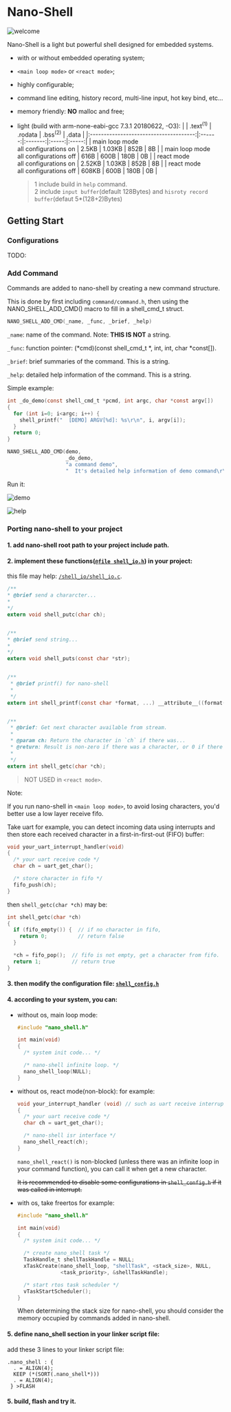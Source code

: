# Nano-Shell

![welcome](doc/pic/nano_shell_welcome.png)

Nano-Shell is a light but powerful shell designed for embedded systems.

- with or without embedded operating system;
- `<main loop mode>` or `<react mode>`;
- highly configurable;
- command line editing, history record, multi-line input, hot key bind, etc...
- memory friendly: **NO** malloc and free;
- light (build with arm-none-eabi-gcc 7.3.1 20180622, -O3):
  |                                        | .text<sup>(1)</sup>  | .rodata | .bss<sup>(2)</sup> | .data |
  |:--------------------------------------:|:------:|:-------:|:-----:|:-----:|
  | main loop mode<br/>all configurations on  | 2.5KB  | 1.03KB  | 852B  | 8B    |
  | main loop mode<br/>all configurations off | 616B   | 600B    | 180B  | 0B    |
  | react mode<br/>all configurations on      | 2.52KB | 1.03KB  | 852B  | 8B    |
  | react mode<br/>all configurations off     | 608KB  | 600B    | 180B  | 0B    |

  > 1 include build in `help` command.<br/>
  > 2 include `input buffer`(default 128Bytes) and `hisroty record buffer`(defaut 5*(128+2)Bytes)


## Getting Start

### Configurations
TODO:

### Add Command

Commands are added to nano-shell by creating a new command structure.

This is done by first including `command/command.h`, then using the NANO_SHELL_ADD_CMD() macro
to fill in a shell_cmd_t struct.

``` c
NANO_SHELL_ADD_CMD(_name, _func, _brief, _help)
```
`_name`: name of the command. Note: **THIS IS NOT** a string.

`_func`: function pointer: (*cmd)(const shell_cmd_t *, int, int, char *const[]).

`_brief`: brief summaries of the command. This is a string.

`_help`: detailed help information of the command. This is a string.

Simple example:
```c
int _do_demo(const shell_cmd_t *pcmd, int argc, char *const argv[])
{
  for (int i=0; i<argc; i++) {
    shell_printf("  [DEMO] ARGV[%d]: %s\r\n", i, argv[i]);
  }
  return 0;
}

NANO_SHELL_ADD_CMD(demo,
                   _do_demo,
                   "a command demo",
                   "  It's detailed help information of demo command\r\n");
```
Run it:

![demo](doc/pic/command_demo.png)

![help](doc/pic/help_demo.png)

### Porting nano-shell to your project

#### 1. add nano-shell root path to your project include path.

#### 2. implement these functions([`@file shell_io.h`](/shell_io/shell_io.h)) in your project:

this file may help: [`/shell_io/shell_io.c`](/shell_io/shell_io.c).
```c
/**
* @brief send a chararcter...
*
*/
extern void shell_putc(char ch);


/**
* @brief send string...
*
*/
extern void shell_puts(const char *str);


/**
 * @brief printf() for nano-shell
 *
 */
extern int shell_printf(const char *format, ...) __attribute__((format(printf, 1, 2)));


/**
 * @brief: Get next character available from stream.
 *
 * @param ch: Return the character in `ch` if there was...
 * @return: Result is non-zero if there was a character, or 0 if there wasn't.
 *
 */
extern int shell_getc(char *ch);
```
> NOT USED in `<react mode>`.

Note:

If you run nano-shell in `<main loop mode>`, to avoid losing characters, you'd better use a low layer receive fifo.

Take uart for example, you can detect incoming data using interrupts and then store each received character in a first-in-first-out (FIFO) buffer:
```c
void your_uart_interrupt_handler(void)
{
  /* your uart receive code */
  char ch = uart_get_char();

  /* store character in fifo */
  fifo_push(ch);
}
```

then `shell_getc(char *ch)` may be:
```c
int shell_getc(char *ch)
{
  if (fifo_empty()) {  // if no character in fifo,
    return 0;          // return false
  }

  *ch = fifo_pop();  // fifo is not empty, get a character from fifo.
  return 1;          // return true
}
```
#### 3. then modify the configuration file: [`shell_config.h`](/shell_config.h)

#### 4. according to your system, you can:

- without os, main loop mode:
  ```c
  #include "nano_shell.h"

  int main(void)
  {
    /* system init code... */

    /* nano-shell infinite loop. */
    nano_shell_loop(NULL);
  }
  ```

- without os, react mode(non-block):
  for example:
  ```c
  void your_interrupt_handler (void) // such as uart receive interrupt handler
  {
    /* your uart receive code */
    char ch = uart_get_char();

    /* nano-shell isr interface */
    nano_shell_react(ch);
  }
  ```

  `nano_shell_react()` is non-blocked (unless there was an infinite loop in your command function), you can call it when get a new character.

  ~~It is recommended to disable some configurations in `shell_config.h` if it was called in interrupt.~~

- with os, take freertos for example:
  ```c
  #include "nano_shell.h"

  int main(void)
  {
    /* system init code... */

    /* create nano_shell task */
    TaskHandle_t shellTaskHandle = NULL;
    xTaskCreate(nano_shell_loop, "shellTask", <stack_size>, NULL,
                <task_priority>, &shellTaskHandle);

    /* start rtos task scheduler */
    vTaskStartScheduler();
  }
  ```

  When determining the stack size for nano-shell, you should consider the memory occupied by commands added in nano-shell.

#### 5. define nano_shell section in your linker script file:

add these 3 lines to your linker script file:
```ld
.nano_shell : {
  . = ALIGN(4);
  KEEP (*(SORT(.nano_shell*)))
  . = ALIGN(4);
 } >FLASH
```

#### 5. build, flash and try it.

